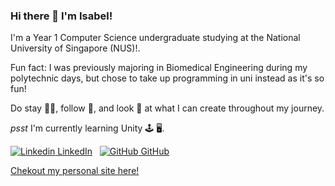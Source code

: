 ### Hi there 👋 I'm Isabel! 
<p> I'm a Year 1 Computer Science undergraduate studying at the National University of Singapore (NUS)!.
<p> Fun fact: I was previously majoring in Biomedical Engineering during my polytechnic days, but chose to take up programming in uni instead as it's so fun! </p>
<p> Do stay 🤲🏻, follow 💞, and look 🫣 at what I can create throughout my journey.</p>
<p> <i>psst</i> I'm currently learning Unity 🕹 🖥.</p>

[![Linkedin](https://i.stack.imgur.com/gVE0j.png) LinkedIn](https://www.linkedin.com/in/isabel-chong-78b247169/)
&nbsp;
[![GitHub](https://i.stack.imgur.com/tskMh.png) GitHub](https://github.com/IsabelChong)

<p><a href="https://sites.google.com/view/isabelchong/home"> Chekout my personal site here! </a><p>
<!--
**IsabelChong/IsabelChong** is a ✨ _special_ ✨ repository because its `README.md` (this file) appears on your GitHub profile.

Here are some ideas to get you started:

- 🔭 I’m currently working on ...
- 🌱 I’m currently learning ...
- 👯 I’m looking to collaborate on ...
- 🤔 I’m looking for help with ...
- 💬 Ask me about ...
- 📫 How to reach me: ...
- 😄 Pronouns: ...
- ⚡ Fun fact: ...
-->
